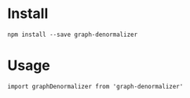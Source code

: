 # Install
`npm install --save graph-denormalizer`

# Usage
```
import graphDenormalizer from 'graph-denormalizer'
